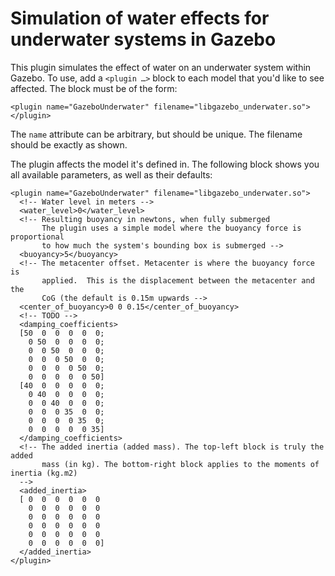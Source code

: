 # Simulation of water effects for underwater systems in Gazebo

This plugin simulates the effect of water on an underwater system within
Gazebo. To use, add a `<plugin …>` block to each model that you'd like to see
affected. The block must be of the form:

~~~
<plugin name="GazeboUnderwater" filename="libgazebo_underwater.so">
</plugin>
~~~

The `name` attribute can be arbitrary, but should be unique. The filename
should be exactly as shown.

The plugin affects the model it's defined in. The following block shows you all
available parameters, as well as their defaults:

~~~
<plugin name="GazeboUnderwater" filename="libgazebo_underwater.so">
  <!-- Water level in meters -->
  <water_level>0</water_level>
  <!-- Resulting buoyancy in newtons, when fully submerged
       The plugin uses a simple model where the buoyancy force is proportional
       to how much the system's bounding box is submerged -->
  <buoyancy>5</buoyancy>
  <!-- The metacenter offset. Metacenter is where the buoyancy force is
       applied.  This is the displacement between the metacenter and the
       CoG (the default is 0.15m upwards -->
  <center_of_buoyancy>0 0 0.15</center_of_buoyancy>
  <!-- TODO -->
  <damping_coefficients>
  [50  0  0  0  0  0;
    0 50  0  0  0  0;
    0  0 50  0  0  0;
    0  0  0 50  0  0;
    0  0  0  0 50  0;
    0  0  0  0  0 50]
  [40  0  0  0  0  0;
    0 40  0  0  0  0;
    0  0 40  0  0  0;
    0  0  0 35  0  0;
    0  0  0  0 35  0;
    0  0  0  0  0 35]
  </damping_coefficients>
  <!-- The added inertia (added mass). The top-left block is truly the added
       mass (in kg). The bottom-right block applies to the moments of inertia (kg.m2)
  -->
  <added_inertia>
  [ 0  0  0  0  0  0
    0  0  0  0  0  0
    0  0  0  0  0  0
    0  0  0  0  0  0
    0  0  0  0  0  0
    0  0  0  0  0  0]
  </added_inertia>
</plugin>
~~~
